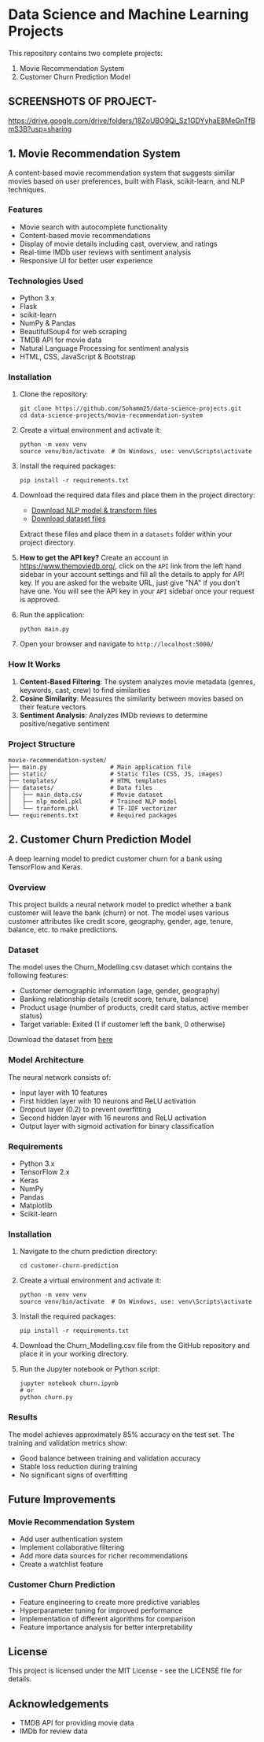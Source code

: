 # Data Science and Machine Learning Projects
 
This repository contains two complete projects:
1. Movie Recommendation System
2. Customer Churn Prediction Model 
 
## SCREENSHOTS OF PROJECT-
https://drive.google.com/drive/folders/18ZoUBO9Qi_Sz1GDYyhaE8MeGnTfBmS3B?usp=sharing
 
## 1. Movie Recommendation System

A content-based movie recommendation system that suggests similar movies based on user preferences, built with Flask, scikit-learn, and NLP techniques.

### Features

- Movie search with autocomplete functionality
- Content-based movie recommendations
- Display of movie details including cast, overview, and ratings
- Real-time IMDb user reviews with sentiment analysis
- Responsive UI for better user experience

### Technologies Used

- Python 3.x
- Flask
- scikit-learn
- NumPy & Pandas
- BeautifulSoup4 for web scraping
- TMDB API for movie data
- Natural Language Processing for sentiment analysis
- HTML, CSS, JavaScript & Bootstrap

### Installation

1. Clone the repository:
   ```
   git clone https://github.com/Sohamm25/data-science-projects.git
   cd data-science-projects/movie-recommendation-system
   ```

2. Create a virtual environment and activate it:
   ```
   python -m venv venv
   source venv/bin/activate  # On Windows, use: venv\Scripts\activate
   ```

3. Install the required packages:
   ```
   pip install -r requirements.txt
   ```

4. Download the required data files and place them in the project directory:
   - [Download NLP model & transform files](https://drive.google.com/file/d/1NoqW0d70rymoBcqShO-v-lFxwmMmSGyL/view?usp=drive_link)
   - [Download dataset files](https://drive.google.com/file/d/1CEBvXUE7_Sj3JGF5lrDMWc4j4mETdXxR/view?usp=sharing)
   
   Extract these files and place them in a `datasets` folder within your project directory.

5. **How to get the API key?**
   Create an account in https://www.themoviedb.org/, click on the `API` link from the left hand sidebar in your account settings and fill all the details to apply for API key. If you are asked for the website URL, just give "NA" if you don't have one. You will see the API key in your `API` sidebar once your request is approved.

6. Run the application:
   ```
   python main.py
   ```

7. Open your browser and navigate to `http://localhost:5000/`

### How It Works

1. **Content-Based Filtering**: The system analyzes movie metadata (genres, keywords, cast, crew) to find similarities
2. **Cosine Similarity**: Measures the similarity between movies based on their feature vectors
3. **Sentiment Analysis**: Analyzes IMDb reviews to determine positive/negative sentiment

### Project Structure

```
movie-recommendation-system/
├── main.py                  # Main application file
├── static/                  # Static files (CSS, JS, images)
├── templates/               # HTML templates
├── datasets/                # Data files
│   ├── main_data.csv        # Movie dataset
│   ├── nlp_model.pkl        # Trained NLP model
│   └── tranform.pkl         # TF-IDF vectorizer
└── requirements.txt         # Required packages
```

## 2. Customer Churn Prediction Model

A deep learning model to predict customer churn for a bank using TensorFlow and Keras.

### Overview

This project builds a neural network model to predict whether a bank customer will leave the bank (churn) or not. The model uses various customer attributes like credit score, geography, gender, age, tenure, balance, etc. to make predictions.

### Dataset

The model uses the Churn_Modelling.csv dataset which contains the following features:
- Customer demographic information (age, gender, geography)
- Banking relationship details (credit score, tenure, balance)
- Product usage (number of products, credit card status, active member status)
- Target variable: Exited (1 if customer left the bank, 0 otherwise)

Download the dataset from [here](https://github.com/YOUR-USERNAME/data-science-projects/blob/main/customer-churn-prediction/Churn_Modelling.csv)

### Model Architecture

The neural network consists of:
- Input layer with 10 features
- First hidden layer with 10 neurons and ReLU activation
- Dropout layer (0.2) to prevent overfitting
- Second hidden layer with 16 neurons and ReLU activation
- Output layer with sigmoid activation for binary classification

### Requirements

- Python 3.x
- TensorFlow 2.x
- Keras
- NumPy
- Pandas
- Matplotlib
- Scikit-learn

### Installation

1. Navigate to the churn prediction directory:
   ```
   cd customer-churn-prediction
   ```

2. Create a virtual environment and activate it:
   ```
   python -m venv venv
   source venv/bin/activate  # On Windows, use: venv\Scripts\activate
   ```

3. Install the required packages:
   ```
   pip install -r requirements.txt
   ```

4. Download the Churn_Modelling.csv file from the GitHub repository and place it in your working directory.

5. Run the Jupyter notebook or Python script:
   ```
   jupyter notebook churn.ipynb
   # or
   python churn.py
   ```

### Results

The model achieves approximately 85% accuracy on the test set. The training and validation metrics show:
- Good balance between training and validation accuracy
- Stable loss reduction during training
- No significant signs of overfitting

## Future Improvements

### Movie Recommendation System
- Add user authentication system
- Implement collaborative filtering
- Add more data sources for richer recommendations
- Create a watchlist feature

### Customer Churn Prediction
- Feature engineering to create more predictive variables
- Hyperparameter tuning for improved performance
- Implementation of different algorithms for comparison
- Feature importance analysis for better interpretability

## License

This project is licensed under the MIT License - see the LICENSE file for details.

## Acknowledgements

- TMDB API for providing movie data
- IMDb for review data
